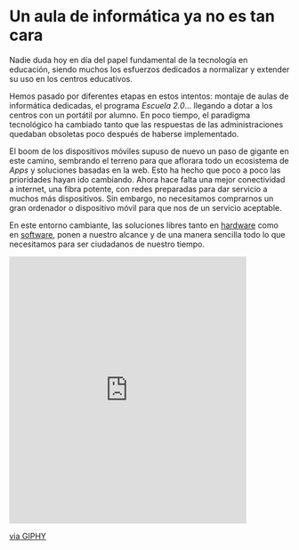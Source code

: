 # Un aula de informática ya no es tan cara

Nadie duda hoy en día del papel fundamental de la tecnología en educación, siendo muchos los esfuerzos dedicados a normalizar y extender su uso en los centros educativos.

Hemos pasado por diferentes etapas en estos intentos: montaje de aulas de informática dedicadas, el programa *Escuela 2.0*... llegando a dotar a los centros con un portátil por alumno. En poco tiempo, el paradigma tecnológico ha cambiado tanto que las respuestas de las administraciones quedaban obsoletas poco después de haberse implementado.
 
El boom de los dispositivos móviles supuso de nuevo un paso de gigante en este camino, sembrando el terreno para que aflorara todo un ecosistema de *Apps* y soluciones basadas en la web. Esto ha hecho que poco a poco las prioridades hayan ido cambiando. Ahora hace falta una mejor conectividad a internet, una fibra potente, con redes preparadas para dar servicio a muchos más dispositivos. Sin embargo, no necesitamos comprarnos un gran ordenador o dispositivo móvil para que nos de un servicio aceptable.

En este entorno cambiante, las soluciones libres tanto en [hardware](https://es.wikipedia.org/wiki/Hardware_libre) como en [software](https://es.wikipedia.org/wiki/Software_libre), ponen a nuestro alcance y de una manera sencilla todo lo que necesitamos para ser ciudadanos de nuestro tiempo.
<iframe src="https://giphy.com/embed/Ub3NWNmqNomU8" width="426" height="480" frameBorder="0" class="giphy-embed" allowFullScreen></iframe><p><a href="https://giphy.com/gifs/raspberry-Ub3NWNmqNomU8">via GIPHY</a></p>